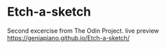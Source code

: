 # Etch-a-sketch
Second excercise from The Odin Project.
live preview
https://geniapiano.github.io/Etch-a-sketch/
